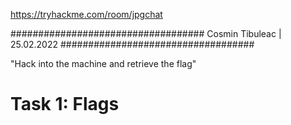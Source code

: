 https://tryhackme.com/room/jpgchat


###################################
			Cosmin Tibuleac | 25.02.2022
###################################


"Hack into the machine and retrieve the flag"


# Task 1: Flags